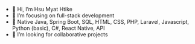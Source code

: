 - 👋 Hi, I’m Hsu Myat Htike
- 👀 I’m focusing on full-stack development
- 🌱 Native Java, Spring Boot, SQL, HTML, CSS, PHP, Laravel, Javascript, Python (basic), C#, React Native, API
- 💞️ I’m looking for collaborative projects 

<!---
HsuMyat2004/HsuMyat2004 is a ✨ special ✨ repository because its `README.md` (this file) appears on your GitHub profile.
You can click the Preview link to take a look at your changes.
--->
